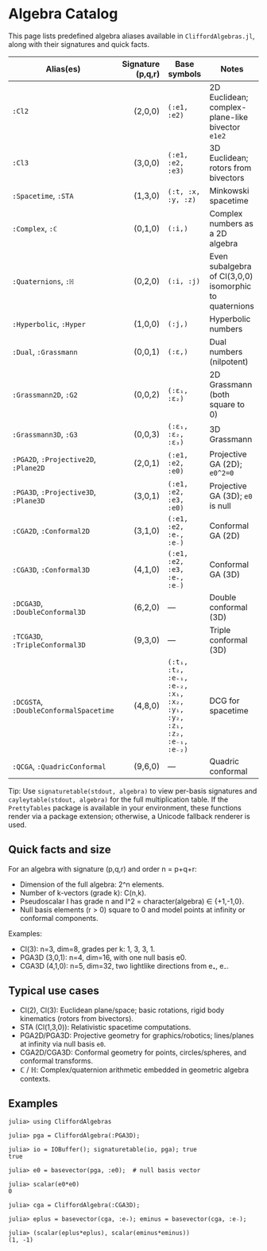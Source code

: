 # Algebra Catalog

This page lists predefined algebra aliases available in `CliffordAlgebras.jl`, along with their signatures and quick facts.

| Alias(es) | Signature (p,q,r) | Base symbols | Notes |
|---|---:|---|---|
| `:Cl2` | (2,0,0) | `(:e1, :e2)` | 2D Euclidean; complex-plane-like bivector `e1e2` |
| `:Cl3` | (3,0,0) | `(:e1, :e2, :e3)` | 3D Euclidean; rotors from bivectors |
| `:Spacetime`, `:STA` | (1,3,0) | `(:t, :x, :y, :z)` | Minkowski spacetime |
| `:Complex`, `:ℂ` | (0,1,0) | `(:i,)` | Complex numbers as a 2D algebra |
| `:Quaternions`, `:ℍ` | (0,2,0) | `(:i, :j)` | Even subalgebra of Cl(3,0,0) isomorphic to quaternions |
| `:Hyperbolic`, `:Hyper` | (1,0,0) | `(:j,)` | Hyperbolic numbers |
| `:Dual`, `:Grassmann` | (0,0,1) | `(:ε,)` | Dual numbers (nilpotent) |
| `:Grassmann2D`, `:G2` | (0,0,2) | `(:ε₁, :ε₂)` | 2D Grassmann (both square to 0) |
| `:Grassmann3D`, `:G3` | (0,0,3) | `(:ε₁, :ε₂, :ε₃)` | 3D Grassmann |
| `:PGA2D`, `:Projective2D`, `:Plane2D` | (2,0,1) | `(:e1, :e2, :e0)` | Projective GA (2D); `e0^2=0` |
| `:PGA3D`, `:Projective3D`, `:Plane3D` | (3,0,1) | `(:e1, :e2, :e3, :e0)` | Projective GA (3D); `e0` is null |
| `:CGA2D`, `:Conformal2D` | (3,1,0) | `(:e1, :e2, :e₊, :e₋)` | Conformal GA (2D) |
| `:CGA3D`, `:Conformal3D` | (4,1,0) | `(:e1, :e2, :e3, :e₊, :e₋)` | Conformal GA (3D) |
| `:DCGA3D`, `:DoubleConformal3D` | (6,2,0) | — | Double conformal (3D) |
| `:TCGA3D`, `:TripleConformal3D` | (9,3,0) | — | Triple conformal (3D) |
| `:DCGSTA`, `:DoubleConformalSpacetime` | (4,8,0) | `(:t₁, :t₂, :e₊₁, :e₊₂, :x₁, :x₂, :y₁, :y₂, :z₁, :z₂, :e₋₁, :e₋₂)` | DCG for spacetime |
| `:QCGA`, `:QuadricConformal` | (9,6,0) | — | Quadric conformal |

Tip: Use `signaturetable(stdout, algebra)` to view per-basis signatures and `cayleytable(stdout, algebra)` for the full multiplication table. If the `PrettyTables` package is available in your environment, these functions render via a package extension; otherwise, a Unicode fallback renderer is used.

## Quick facts and size

For an algebra with signature (p,q,r) and order n = p+q+r:

- Dimension of the full algebra: 2^n elements.
- Number of k-vectors (grade k): C(n,k).
- Pseudoscalar I has grade n and I^2 = character(algebra) ∈ {+1,-1,0}.
- Null basis elements (r > 0) square to 0 and model points at infinity or conformal components.

Examples:
- Cl(3): n=3, dim=8, grades per k: 1, 3, 3, 1.
- PGA3D (3,0,1): n=4, dim=16, with one null basis e0.
- CGA3D (4,1,0): n=5, dim=32, two lightlike directions from e₊, e₋.

## Typical use cases

- Cl(2), Cl(3): Euclidean plane/space; basic rotations, rigid body kinematics (rotors from bivectors).
- STA (Cl(1,3,0)): Relativistic spacetime computations.
- PGA2D/PGA3D: Projective geometry for graphics/robotics; lines/planes at infinity via null basis `e0`.
- CGA2D/CGA3D: Conformal geometry for points, circles/spheres, and conformal transforms.
- ℂ / ℍ: Complex/quaternion arithmetic embedded in geometric algebra contexts.

## Examples

```jldoctest
julia> using CliffordAlgebras

julia> pga = CliffordAlgebra(:PGA3D);

julia> io = IOBuffer(); signaturetable(io, pga); true
true

julia> e0 = basevector(pga, :e0);  # null basis vector

julia> scalar(e0*e0)
0

julia> cga = CliffordAlgebra(:CGA3D);

julia> eplus = basevector(cga, :e₊); eminus = basevector(cga, :e₋);

julia> (scalar(eplus*eplus), scalar(eminus*eminus))
(1, -1)
```
